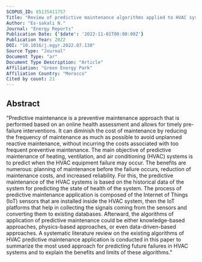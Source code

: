 ```yaml
---
SCOPUS_ID: 85135411757
Title: "Review of predictive maintenance algorithms applied to HVAC systems"
Author: "Es-sakali N."
Journal: "Energy Reports"
Publication Date: {'$date': '2022-11-01T00:00:00Z'}
Publication Year: 2022
DOI: "10.1016/j.egyr.2022.07.130"
Source Type: "Journal"
Document Type: "ar"
Document Type Description: "Article"
Affiliation: "Green Energy Park"
Affiliation Country: "Morocco"
Cited by count: 21
---
```


## Abstract
"Predictive maintenance is a preventive maintenance approach that is performed based on an online health assessment and allows for timely pre-failure interventions. It can diminish the cost of maintenance by reducing the frequency of maintenance as much as possible to avoid unplanned reactive maintenance, without incurring the costs associated with too frequent preventive maintenance. The main objective of predictive maintenance of heating, ventilation, and air conditioning (HVAC) systems is to predict when the HVAC equipment failure may occur. The benefits are numerous: planning of maintenance before the failure occurs, reduction of maintenance costs, and increased reliability. For this, the predictive maintenance of the HVAC systems is based on the historical data of the system for predicting the state of health of the system. The process of predictive maintenance application is composed of the Internet of Things (IoT) sensors that are installed inside the HVAC system, then the IoT platforms that help in collecting the signals coming from the sensors and converting them to existing databases. Afterward, the algorithms of application of predictive maintenance could be either knowledge-based approaches, physics-based approaches, or even data-driven-based approaches. A systematic literature review on the existing algorithms of HVAC predictive maintenance application is conducted in this paper to summarize the most used approach for predicting future failures in HVAC systems and to explain the benefits and limits of these algorithms."
